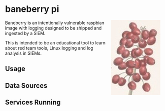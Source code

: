 # baneberry pi
<p align="center">
<img align="right" src="https://github.com/diskurse/baneberry/blob/master/images/imageedit_4_2684878937.jpg">
                                                                                                           </p>
Baneberry is an intentionally vulnerable raspbian image with logging designed to be shipped and ingested by a SIEM.

This is intended to be an educational tool to learn about red team tools, Linux logging and log analysis in SIEMs.

## Usage

## Data Sources

## Services Running
